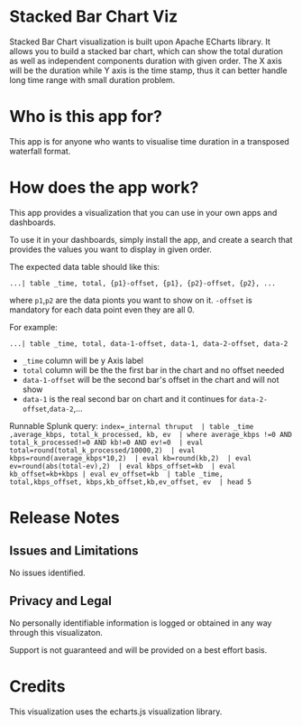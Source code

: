 # Stacked Bar Chart Viz #

Stacked Bar Chart visualization is built upon Apache ECharts library. It allows you to build a stacked bar chart, which can show the total duration as well as independent components duration with given order. The X axis will be the duration while Y axis is the time stamp, thus it can better handle long time range with small duration problem.

# Who is this app for? #
This app is for anyone who wants to visualise time duration in a transposed waterfall format.

# How does the app work? #
This app provides a visualization that you can use in your own apps and dashboards.

To use it in your dashboards, simply install the app, and create a search that provides the values you want to display in given order.

The expected data table should like this:

`...| table _time, total, {p1}-offset, {p1}, {p2}-offset, {p2}, ...`

where `p1`,`p2` are the data pionts you want to show on it. `-offset` is mandatory for each data point even they are all 0.

For example: 

`...| table _time, total, data-1-offset, data-1, data-2-offset, data-2`

* `_time` column will be y Axis label
* `total` column will be the the first bar in the chart and no offset needed
* `data-1-offset` will be the second bar's offset in the chart and will not show
* `data-1` is the real second bar on chart and it continues for `data-2-offset`,`data-2`,...

Runnable Splunk query:
` index=_internal thruput 
| table _time ,average_kbps, total_k_processed, kb, ev 
| where average_kbps !=0 AND total_k_processed!=0 AND kb!=0 AND ev!=0 
| eval total=round(total_k_processed/10000,2) 
| eval kbps=round(average_kbps*10,2) 
| eval kb=round(kb,2) 
| eval ev=round(abs(total-ev),2) 
| eval kbps_offset=kb 
| eval kb_offset=kb+kbps
| eval ev_offset=kb 
| table _time, total,kbps_offset, kbps,kb_offset,kb,ev_offset, ev 
| head 5
`

# Release Notes #

## Issues and Limitations ##
No issues identified.

## Privacy and Legal ##
No personally identifiable information is logged or obtained in any way through this visualizaton.

Support is not guaranteed and will be provided on a best effort basis.

# Credits #
This visualization uses the echarts.js visualization library.
